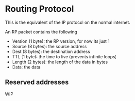 # Routing Protocol

This is the equivalent of the IP protocol on the normal internet.

An RP packet contains the following

- Version (1 byte): the RP version, for now its just 1
- Source (8 bytes): the source address
- Dest (8 bytes): the destination address
- TTL (1 byte): the time to live (prevents infinite loops)
- Length (2 bytes): the length of the data in bytes
- Data: the data

## Reserved addresses

WIP
